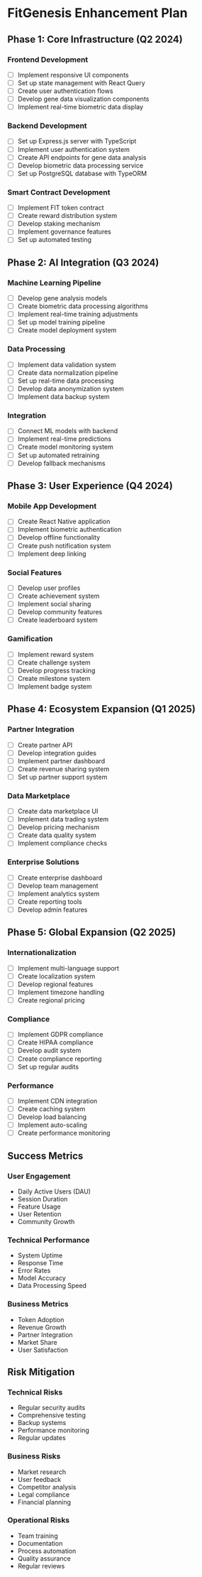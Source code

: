 # FitGenesis Enhancement Plan

## Phase 1: Core Infrastructure (Q2 2024)

### Frontend Development
- [ ] Implement responsive UI components
- [ ] Set up state management with React Query
- [ ] Create user authentication flows
- [ ] Develop gene data visualization components
- [ ] Implement real-time biometric data display

### Backend Development
- [ ] Set up Express.js server with TypeScript
- [ ] Implement user authentication system
- [ ] Create API endpoints for gene data analysis
- [ ] Develop biometric data processing service
- [ ] Set up PostgreSQL database with TypeORM

### Smart Contract Development
- [ ] Implement FIT token contract
- [ ] Create reward distribution system
- [ ] Develop staking mechanism
- [ ] Implement governance features
- [ ] Set up automated testing

## Phase 2: AI Integration (Q3 2024)

### Machine Learning Pipeline
- [ ] Develop gene analysis models
- [ ] Create biometric data processing algorithms
- [ ] Implement real-time training adjustments
- [ ] Set up model training pipeline
- [ ] Create model deployment system

### Data Processing
- [ ] Implement data validation system
- [ ] Create data normalization pipeline
- [ ] Set up real-time data processing
- [ ] Develop data anonymization system
- [ ] Implement data backup system

### Integration
- [ ] Connect ML models with backend
- [ ] Implement real-time predictions
- [ ] Create model monitoring system
- [ ] Set up automated retraining
- [ ] Develop fallback mechanisms

## Phase 3: User Experience (Q4 2024)

### Mobile App Development
- [ ] Create React Native application
- [ ] Implement biometric authentication
- [ ] Develop offline functionality
- [ ] Create push notification system
- [ ] Implement deep linking

### Social Features
- [ ] Develop user profiles
- [ ] Create achievement system
- [ ] Implement social sharing
- [ ] Develop community features
- [ ] Create leaderboard system

### Gamification
- [ ] Implement reward system
- [ ] Create challenge system
- [ ] Develop progress tracking
- [ ] Create milestone system
- [ ] Implement badge system

## Phase 4: Ecosystem Expansion (Q1 2025)

### Partner Integration
- [ ] Create partner API
- [ ] Develop integration guides
- [ ] Implement partner dashboard
- [ ] Create revenue sharing system
- [ ] Set up partner support system

### Data Marketplace
- [ ] Create data marketplace UI
- [ ] Implement data trading system
- [ ] Develop pricing mechanism
- [ ] Create data quality system
- [ ] Implement compliance checks

### Enterprise Solutions
- [ ] Create enterprise dashboard
- [ ] Develop team management
- [ ] Implement analytics system
- [ ] Create reporting tools
- [ ] Develop admin features

## Phase 5: Global Expansion (Q2 2025)

### Internationalization
- [ ] Implement multi-language support
- [ ] Create localization system
- [ ] Develop regional features
- [ ] Implement timezone handling
- [ ] Create regional pricing

### Compliance
- [ ] Implement GDPR compliance
- [ ] Create HIPAA compliance
- [ ] Develop audit system
- [ ] Create compliance reporting
- [ ] Set up regular audits

### Performance
- [ ] Implement CDN integration
- [ ] Create caching system
- [ ] Develop load balancing
- [ ] Implement auto-scaling
- [ ] Create performance monitoring

## Success Metrics

### User Engagement
- Daily Active Users (DAU)
- Session Duration
- Feature Usage
- User Retention
- Community Growth

### Technical Performance
- System Uptime
- Response Time
- Error Rates
- Model Accuracy
- Data Processing Speed

### Business Metrics
- Token Adoption
- Revenue Growth
- Partner Integration
- Market Share
- User Satisfaction

## Risk Mitigation

### Technical Risks
- Regular security audits
- Comprehensive testing
- Backup systems
- Performance monitoring
- Regular updates

### Business Risks
- Market research
- User feedback
- Competitor analysis
- Legal compliance
- Financial planning

### Operational Risks
- Team training
- Documentation
- Process automation
- Quality assurance
- Regular reviews 